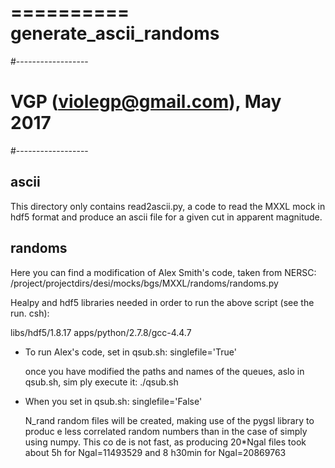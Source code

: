 ==========
generate_ascii_randoms
==========

#------------------
# VGP (violegp@gmail.com), May 2017
#------------------
 
ascii
-----
This directory only contains read2ascii.py, a code to read the MXXL mock in hdf5 format and produce an ascii file for a given cut in apparent magnitude.

randoms
-------
Here you can find a modification of Alex Smith's code, taken from NERSC:
/project/projectdirs/desi/mocks/bgs/MXXL/randoms/randoms.py

Healpy and hdf5 libraries  needed in order to run the above script (see the run.
csh):

libs/hdf5/1.8.17 apps/python/2.7.8/gcc-4.4.7

* To run Alex's code, set in qsub.sh:
  singlefile='True'
  
  once you have modified the paths and names of the queues, aslo in qsub.sh, sim
ply execute it: ./qsub.sh

* When you set in qsub.sh:
  singlefile='False'

  N_rand random files will be created, making use of the pygsl library to produc
e less correlated random numbers than in the case of simply using numpy. This co
de is not fast, as producing 20*Ngal files took about 5h for Ngal=11493529 and 8
h30min for Ngal=20869763
